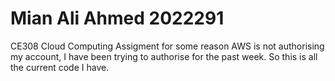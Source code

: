 # Mian Ali Ahmed 2022291

CE308 Cloud Computing Assigment
for some reason AWS is not authorising my account, I have been trying to authorise for the past week.
So this is all the current code I have. 